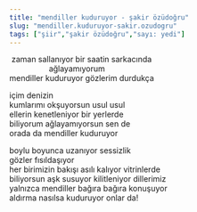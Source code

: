 ```yaml
---
title: "mendiller kuduruyor - şakir özüdoğru"
slug: "mendiller.kuduruyor-sakir.ozudogru"
tags: ["şiir","şakir özüdoğru","sayı: yedi"]
---
```

 zaman sallanıyor bir saatin sarkacında    
                  ağlayamıyorum  
mendiller kuduruyor gözlerim durdukça

içim denizin  
kumlarımı okşuyorsun usul usul  
ellerin kenetleniyor bir yerlerde  
biliyorum ağlayamıyorsun sen de  
orada da mendiller kuduruyor

boylu boyunca uzanıyor sessizlik  
gözler fısıldaşıyor  
her birimizin bakışı asılı kalıyor vitrinlerde  
biliyorsun aşk susuyor kilitleniyor dillerimiz  
yalnızca mendiller bağıra bağıra konuşuyor  
aldırma nasılsa kuduruyor onlar da!
